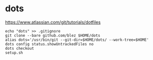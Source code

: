 # dots
https://www.atlassian.com/git/tutorials/dotfiles

```
echo "dots" >> .gitignore
git clone --bare github.com/blez $HOME/dots
alias dots='/usr/bin/git --git-dir=$HOME/dots/ --work-tree=$HOME'
dots config status.showUntrackedFiles no
dots checkout
setup.sh
```
